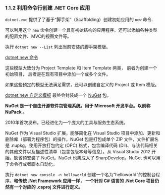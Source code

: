 ### 1.1.2 利用命令行创建 .NET Core 应用

`dotnet.exe` 提供了了基于“脚手架”（Scaffolding）创建初始应用的 `new` 命令.

可以利用这个 `new` 命令创建一个具有初始结构的应用程序。还可以添加各种类型的配置文件、MVC的视图文件等。

执行 `dotnet new --List` 列出当前安装的脚手架模版。

[dotnet new 命令](https://docs.microsoft.com/zh-cn/dotnet/core/tools/dotnet-new)

这些模型大致分为 Project Template 和 Item Template 两类， 前者为创建一个初始项目， 后者是在现有项目中添加一个或多个文件。

如果这些预定的模型无法满足需求，还可以创建自定义的 Project 或 Item 模版。

[dotnet new 自定义模板](https://docs.microsoft.com/zh-cn/dotnet/core/tools/custom-templates) 最终会封装成一个 [NuGet](https://www.nuget.org) 包。

**NuGet 是一个自由开源软件包管理系统。用于 Microsoft 开发平台。以前称 NuPack 。**

2010年首次发布。已经进化为一个庞大的工具与服务生态系统。

NuGet 作为 Visual Studio 扩展，能够简化在 Visual Studio 项目中添加、更新和删除库（部署为程序包）的操作。NuGet 包是打包成单个 ZIP 文件，文件扩展名是 .nupkg，使用开放打包约定 (OPC) 格式，包含编译代码 (Dll)、与该代码相关的其他文件以及描述性清单（包含包版本号等信息）。从 Visual Studio 2012 开始，缺省预安装了 NuGet。NuGet 也集成入了 SharpDevelop。NuGet 也可以用于命令行或者脚本自动化。

执行 `dotnet new console -n helloworld` 创建一个名为“helloworld”的控制台程序。**和传统  .Net Framework 应用一样， 一个针对 C# 语言的 .Net Core 项目仍然有一个对应的 .csproj 文件进行定义。**


